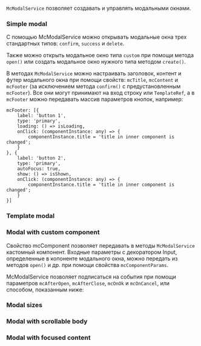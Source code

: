 `McModalService` позволяет создавать и управлять модальными окнами.


### Simple modal

С помощью McModalService можно открывать модальные окна трех стандартных типов: `confirm`, `success` и `delete`.
<!-- example(modal-overview) -->

Также можно открыть модальное окно типа `custom` при помощи метода `open()` или создать модальное окно нужного типа методом `create()`.

В методах `McModalService` можно настраивать заголовок, контент и футер модального окна
при помощи свойств: `mcTitle`, `mcContent` и `mcFooter` (за исключением метода `confirm()` с предустановленным `mcFooter`).
Все они могут принимают на вход строку или `TemplateRef`, а в `mcFooter` можно передавать массив параметров кнопок, например:
```
mcFooter: [{
    label: 'button 1',
    type: 'primary',
    loading: () => isLoading,
    onClick: (componentInstance: any) => {
        componentInstance.title = 'title in inner component is changed';
    }
}, {
    label: 'button 2',
    type: 'primary',
    autoFocus: true,
    show: () => isShown,
    onClick: (componentInstance: any) => {
        componentInstance.title = 'title in inner component is changed';
    }
}]
```

### Template modal

<!-- example(modal-template) -->

### Modal with custom component

Свойство mcComponent позволяет передавать в методы `McModalService` кастомный компонент. 
Входные параметры с декоратором Input, определенные в копоненте модального окна, можно передать из методов `open()` и др.
при помощи свойства `mcComponentParams`.

McModalService позволяет подписаться на события при помощи параметров `mcAfterOpen`, `mcAfterClose`, `mcOnOk` и `mcOnCancel`,
или способом, показанным ниже: 

<!-- example(modal-component) -->


### Modal sizes

<!-- example(modal-sizes) -->

### Modal with scrollable body

<!-- example(modal-scroll) -->

### Modal with focused content

<!-- example(modal-focus-content) -->
